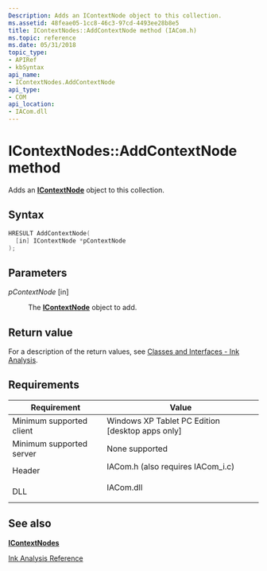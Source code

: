 ```yaml
---
Description: Adds an IContextNode object to this collection.
ms.assetid: 48feae05-1cc8-46c3-97cd-4493ee28b8e5
title: IContextNodes::AddContextNode method (IACom.h)
ms.topic: reference
ms.date: 05/31/2018
topic_type: 
- APIRef
- kbSyntax
api_name: 
- IContextNodes.AddContextNode
api_type: 
- COM
api_location: 
- IACom.dll
---
```


# IContextNodes::AddContextNode method

Adds an [**IContextNode**](icontextnode.md) object to this collection.

## Syntax


```C++
HRESULT AddContextNode(
  [in] IContextNode *pContextNode
);
```



## Parameters

<dl> <dt>

*pContextNode* \[in\]
</dt> <dd>

The [**IContextNode**](icontextnode.md) object to add.

</dd> </dl>

## Return value

For a description of the return values, see [Classes and Interfaces - Ink Analysis](classes-and-interfaces---ink-analysis.md).

## Requirements



| Requirement | Value |
|-------------------------------------|---------------------------------------------------------------------------------------------------------------|
| Minimum supported client<br/> | Windows XP Tablet PC Edition \[desktop apps only\]<br/>                                                 |
| Minimum supported server<br/> | None supported<br/>                                                                                     |
| Header<br/>                   | <dl> <dt>IACom.h (also requires IACom\_i.c)</dt> </dl> |
| DLL<br/>                      | <dl> <dt>IACom.dll</dt> </dl>                          |



## See also

<dl> <dt>

[**IContextNodes**](icontextnodes.md)
</dt> <dt>

[Ink Analysis Reference](ink-analysis-reference.md)
</dt> </dl>

 

 




